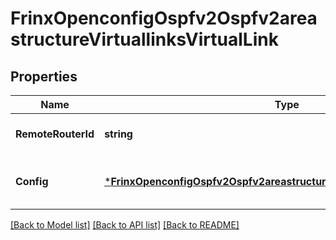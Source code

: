 # FrinxOpenconfigOspfv2Ospfv2areastructureVirtuallinksVirtualLink

## Properties
Name | Type | Description | Notes
------------ | ------------- | ------------- | -------------
**RemoteRouterId** | **string** | Optional[Reference to the remote router ID] REF:Optional.empty | [optional] [default to null]
**Config** | [***FrinxOpenconfigOspfv2Ospfv2areastructureVirtuallinksVirtuallinkConfig**](frinx.openconfig.ospfv2.ospfv2areastructure.virtuallinks.virtuallink.Config.md) | Optional[Configuration parameters relating to the OSPF virtual link] REF:Optional.empty | [optional] [default to null]

[[Back to Model list]](../README.md#documentation-for-models) [[Back to API list]](../README.md#documentation-for-api-endpoints) [[Back to README]](../README.md)


